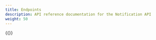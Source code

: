```yaml
---
title: Endpoints
description: API reference documentation for the Notification API
weight: 50
---
```


{{<children />}}